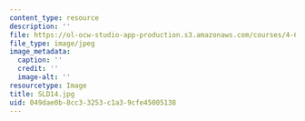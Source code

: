 ```yaml
---
content_type: resource
description: ''
file: https://ol-ocw-studio-app-production.s3.amazonaws.com/courses/4-614-religious-architecture-and-islamic-cultures-fall-2002/049dae0b8cc33253c1a39cfe45005138_SLD14.jpg
file_type: image/jpeg
image_metadata:
  caption: ''
  credit: ''
  image-alt: ''
resourcetype: Image
title: SLD14.jpg
uid: 049dae0b-8cc3-3253-c1a3-9cfe45005138
---
```

